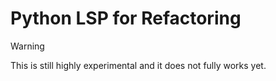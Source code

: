 # Python LSP for Refactoring

> [!WARNING]
> This is still highly experimental and it does not fully works yet.


